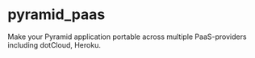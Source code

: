 pyramid_paas
================

Make your Pyramid application portable across multiple PaaS-providers including dotCloud, Heroku.

